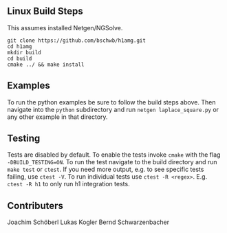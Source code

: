 ## Linux Build Steps
This assumes installed Netgen/NGSolve.

```
git clone https://github.com/bschwb/h1amg.git
cd h1amg
mkdir build
cd build
cmake ../ && make install
```

## Examples
To run the python examples be sure to follow the build steps above.
Then navigate into the `python` subdirectory and run `netgen laplace_square.py`
or any other example in that directory.

## Testing
Tests are disabled by default.
To enable the tests invoke `cmake` with the flag `-DBUILD_TESTING=ON`.
To run the test navigate to the build directory and run `make test` or `ctest`.
If you need more output, e.g. to see specific tests failing, use `ctest -V`.
To run individual tests use `ctest -R <regex>`.
E.g. `ctest -R h1` to only run h1 integration tests.

## Contributers
Joachim Schöberl
Lukas Kogler
Bernd Schwarzenbacher
